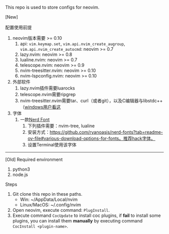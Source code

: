 This repo is used to store configs for neovim.

[New]

配置使用前提
1. neovim版本需要 >= 0.10
    1. api: `vim.keymap.set`, `vim.api.nvim_create_augroup`, `vim.api.nvim_create_autocmd`: neovim >= 0.7
    2. lazy.nvim: neovim >= 0.8
    3. lualine.nvim: neovim >= 0.7
    4. telescope.nvim: neovim >= 0.9
    5. nvim-treesitter.nvim: neovim >= 0.10
    6. nvim-lspconfig.nvim: neovim >= 0.10
2. 外部软件
    1. lazy.nvim插件需要luarocks
    2. telescope.nvim需要ripgrep
    3. nvim-treesitter.nvim需要tar、curl（或者git），以及C编辑器与libstdc++（[windows用户看这](https://github.com/nvim-treesitter/nvim-treesitter/wiki/Windows-support)
3. 字体
    1. 一款[Nerd Font](https://www.nerdfonts.com/)
        1. 下列插件需要：nvim-tree, lualine
        2. 安装方式：https://github.com/ryanoasis/nerd-fonts?tab=readme-ov-file#various-download-options-for-fonts。推荐hack字体。
        3. 设置Terminal使用该字体

---
[Old]
Required environment

1. python3
2. node.js

Steps

1. Git clone this repo in these paths.
    * Win: ~/AppData/Local/nvim
    * Linux/MacOS: ~/.config/nvim
2. Open neovim, execute command: `PlugInstall`.
3. Execute command `CocUpdate` to install coc plugins, if **fail** to install some plugins, you can install them **manually** by executing command `CocInstall <plugin-name>`.
    
